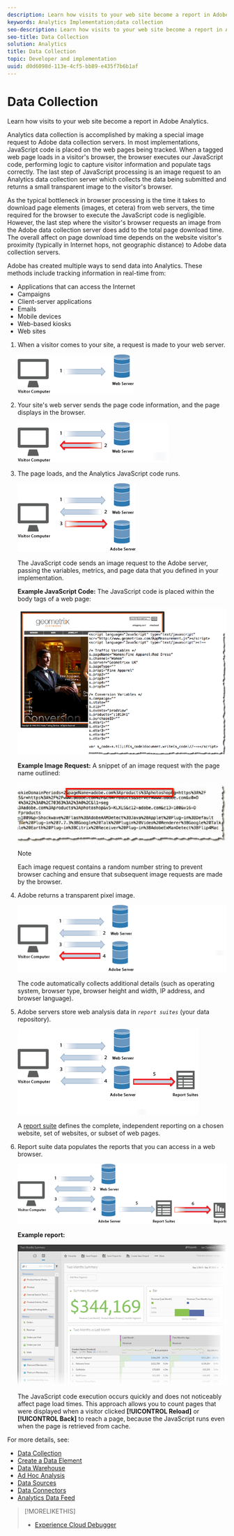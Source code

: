 ```yaml
---
description: Learn how visits to your web site become a report in Adobe Analytics.
keywords: Analytics Implementation;data collection
seo-description: Learn how visits to your web site become a report in Adobe Analytics.
seo-title: Data Collection
solution: Analytics
title: Data Collection
topic: Developer and implementation
uuid: d0d6098d-113e-4cf5-bb89-e435f7b6b1af
---
```


# Data Collection

Learn how visits to your web site become a report in Adobe Analytics.

Analytics data collection is accomplished by making a special image request to Adobe data collection servers. In most implementations, JavaScript code is placed on the web pages being tracked. When a tagged web page loads in a visitor's browser, the browser executes our JavaScript code, performing logic to capture visitor information and populate tags correctly. The last step of JavaScript processing is an image request to an Analytics data collection server which collects the data being submitted and returns a small transparent image to the visitor's browser.

As the typical bottleneck in browser processing is the time it takes to download page elements (images, et cetera) from web servers, the time required for the browser to execute the JavaScript code is negligible. However, the last step where the visitor's browser requests an image from the Adobe data collection server does add to the total page download time. The overall affect on page download time depends on the website visitor's proximity (typically in Internet hops, not geographic distance) to Adobe data collection servers.

Adobe has created multiple ways to send data into Analytics. These methods include tracking information in real-time from:

* Applications that can access the Internet 
* Campaigns 
* Client-server applications 
* Emails 
* Mobile devices 
* Web-based kiosks 
* Web sites

<!-- 

<p>Need to reconcile with Data Collection topics in the user guide, in this guide, and in reference. </p>

 -->

1. When a visitor comes to your site, a request is made to your web server.

   ![](assets/how-data-is-collected-1.png)

1. Your site's web server sends the page code information, and the page displays in the browser.

   ![](assets/how-data-is-collected-2.png)

1. The page loads, and the Analytics JavaScript code runs.

   ![](assets/how-data-is-collected-3.png)

   The JavaScript code sends an image request to the Adobe server, passing the variables, metrics, and page data that you defined in your implementation.

   **Example JavaScript Code:** The JavaScript code is placed within the body tags of a web page:

   ![](assets/code-example-geometrixx.png)

   **Example Image Request:** A snippet of an image request with the page name outlined:

   ![](assets/image-request-snippet.png)

   >[!NOTE]
   >
   >Each image request contains a random number string to prevent browser caching and ensure that subsequent image requests are made by the browser.

1. Adobe returns a transparent pixel image.

   ![](assets/how-data-is-collected-4.png)

   The code automatically collects additional details (such as operating system, browser type, browser height and width, IP address, and browser language).

1. Adobe servers store web analysis data in *`report suites`* (your data repository).

   ![](assets/how-data-is-collected-5.png)

   A [report suite](https://marketing.adobe.com/resources/help/en_US/reference/report_suites_admin.html) defines the complete, independent reporting on a chosen website, set of websites, or subset of web pages.

1. Report suite data populates the reports that you can access in a web browser.

   ![](assets/how-data-is-collected-6.png)

   **Example report:**

   ![](assets/two-months-summary-project.png)

   The JavaScript code execution occurs quickly and does not noticeably affect page load times. This approach allows you to count pages that were displayed when a visitor clicked **[!UICONTROL Reload]** or **[!UICONTROL Back]** to reach a page, because the JavaScript runs even when the page is retrieved from cache.

For more details, see:

* [Data Collection](../../implement/js-implementation/data-collection/query-parameters.md)
* [Create a Data Element](../../implement/c-implement-with-dtm/t-data-element.md#task_962EF08CE2AE49B3B739295F6E4792C2)
* [Data Warehouse](https://marketing.adobe.com/resources/help/en_US/reference/data_warehouse.html)
* [Ad Hoc Analysis](https://marketing.adobe.com/resources/help/en_US/dsc/c_getting_started.html)
* [Data Sources](https://marketing.adobe.com/resources/help/en_US/whitepapers/ftp/ftp_datasources.html)
* [Data Connectors](https://marketing.adobe.com/resources/help/en_US/whitepapers/ftp/ftp_genesis.html) 
* [Analytics Data Feed](/help/export/analytics-data-feed/c-getstarted/data-feed-overview.md)
  
>[!MORELIKETHIS]
>       
>* [Experience Cloud Debugger](/help/implement/impl-testing/debugger.md)  

